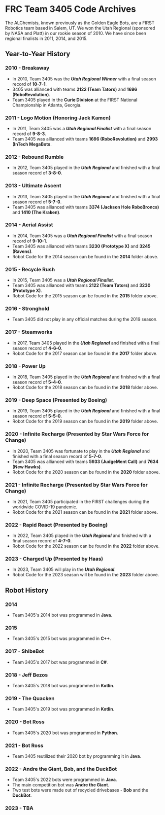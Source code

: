 # FRC Team 3405 Code Archives #
The ALChemists, known previously as the Golden Eagle Bots, are a FIRST Robotics team based in Salem, UT. We won the Utah Regional (sponsored by NASA and Platt) in our rookie season of 2010. We have since been regional finalists in 2011, 2014, and 2015. 

## Year-to-Year History ##
### 2010 - Breakaway ###
- In 2010, Team 3405 was the ***Utah Regional Winner*** with a final season record of **10-7-1**.
- 3405 was allianced with teams **2122 (Team Tators)** and **1696 (RoboRevolution)**.
- Team 3405 played in the **Curie Division** at the FIRST National Championship in Atlanta, Georgia.

### 2011 - Logo Motion (Honoring Jack Kamen) ###
- In 2011, Team 3405 was a ***Utah Regional Finalist*** with a final season record of **9-8-3**.
- Team 3405 was allianced with teams **1696 (RoboRevolution)** and **2993 (InTech MegaBots**.

### 2012 - Rebound Rumble ###
- In 2012, Team 3405 played in the ***Utah Regional*** and finished with a final season record of **3-8-0**.

### 2013 - Ultimate Ascent ###
- In 2013, Team 3405 played in the ***Utah Regional*** and finished with a final season record of **5-7-0**.
- Team 3405 was allianced with teams **3374 (Jackson Hole RoboBroncs)** and **1410 (The Kraken)**.

### 2014 - Aerial Assist ###
- In 2014, Team 3405 was a ***Utah Regional Finalist*** with a final season record of **9-10-1**.
- Team 3405 was allianced with teams **3230 (Prototype X)** and **3245 (Ravens)**.
- Robot Code for the 2014 season can be found in the **2014** folder above.

### 2015 - Recycle Rush ###
- In 2015, Team 3405 was a ***Utah Regional Finalist***.
- Team 3405 was allianced with teams **2122 (Team Tators)** and **3230 (Prototype X)**.
- Robot Code for the 2015 season can be found in the **2015** folder above.

### 2016 - Stronghold ###
- Team 3405 did not play in any official matches during the 2016 season.

### 2017 - Steamworks ###
- In 2017, Team 3405 played in the ***Utah Regional*** and finished with a final season record of **4-6-0**.
- Robot Code for the 2017 season can be found in the **2017** folder above.

### 2018 - Power Up ###
- In 2018, Team 3405 played in the ***Utah Regional*** and finished with a final season record of **5-4-0**.
- Robot Code for the 2018 season can be found in the **2018** folder above.

### 2019 - Deep Space (Presented by Boeing) ###
- In 2019, Team 3405 played in the ***Utah Regional*** and finished with a final season record of **5-5-0**.
- Robot Code for the 2019 season can be found in the **2019** folder above.

### 2020 - Infinite Recharge (Presented by Star Wars Force for Change) ###
- In 2020, Team 3405 was fortunate to play in the ***Utah Regional*** and finished with a final season record of **5-7-0**.
- Team 3405 was allianced with teams **5933 (JudgeMent Call)** and **7634 (New Hawks)**.
- Robot Code for the 2020 season can be found in the **2020** folder above.

### 2021 - Infinite Recharge (Presented by Star Wars Force for Change) ###
- In 2021, Team 3405 participated in the FIRST challenges during the worldwide COVID-19 pandemic.
- Robot Code for the 2021 season can be found in the **2021** folder above.

### 2022 - Rapid React (Presented by Boeing) ###
- In 2022, Team 3405 played in the ***Utah Regional*** and finished with a final season record of **4-7-0**.
- Robot Code for the 2022 season can be found in the **2022** folder above.

### 2023 - Charged Up (Presented by Haas) ###
- In 2023, Team 3405 will play in the ***Utah Regional***.
- Robot Code for the 2023 season will be found in the **2023** folder above.

## Robot History ##
### 2014 ###
- Team 3405's 2014 bot was programmed in **Java**.

### 2015 ###
- Team 3405's 2015 bot was programmed in **C++**.
### 2017 - ShibeBot ###
- Team 3405's 2017 bot was programmed in **C#**.

### 2018 - Jeff Bezos ###
- Team 3405's 2018 bot was programmed in **Kotlin**.

### 2019 - The Quacken ###
- Team 3405's 2019 bot was programmed in **Kotlin**.

### 2020 - Bot Ross ###
- Team 3405's 2020 bot was programmed in **Python**.

### 2021 - Bot Ross ###
- Team 3405 reutilized their 2020 bot by programming it in **Java**.

### 2022 - Andre the Giant, Bob, and the DuckBot ###
- Team 3405's 2022 bots were programmed in **Java**.
- The main competition bot was **Andre the Giant**.
- Two test bots were made out of recycled drivebases - **Bob** and the **DuckBot**.

### 2023 - TBA ###

